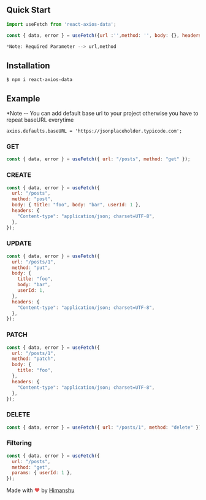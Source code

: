 ## Quick Start

```js
import useFetch from 'react-axios-data';

const { data, error } = useFetch({url :'',method: '', body: {}, headers: {}, params: {}});

*Note: Required Parameter --> url,method
```

## Installation

```console
$ npm i react-axios-data
```

## Example

*Note -- You can add default base url to your project otherwise you have to repeat baseURL everytime

    axios.defaults.baseURL = 'https://jsonplaceholder.typicode.com';

### GET

```js
const { data, error } = useFetch({ url: "/posts", method: "get" });
```

### CREATE

```js
const { data, error } = useFetch({
  url: "/posts",
  method: "post",
  body: { title: "foo", body: "bar", userId: 1 },
  headers: {
    "Content-type": "application/json; charset=UTF-8",
  },
});
```

### UPDATE

```js
const { data, error } = useFetch({
  url: "/posts/1",
  method: "put",
  body: {
    title: "foo",
    body: "bar",
    userId: 1,
  },
  headers: {
    "Content-type": "application/json; charset=UTF-8",
  },
});
```

### PATCH

```js
const { data, error } = useFetch({
  url: "/posts/1",
  method: "patch",
  body: {
    title: "foo",
  },
  headers: {
    "Content-type": "application/json; charset=UTF-8",
  },
});
```

### DELETE

```js
const { data, error } = useFetch({ url: "/posts/1", method: "delete" });
```

### Filtering

```js
const { data, error } = useFetch({
  url: "/posts",
  method: "get",
  params: { userId: 1 },
});
```

Made with <span style="color: #e25555;">&hearts;</span> by [Himanshu](https://github.com/hklohani)
